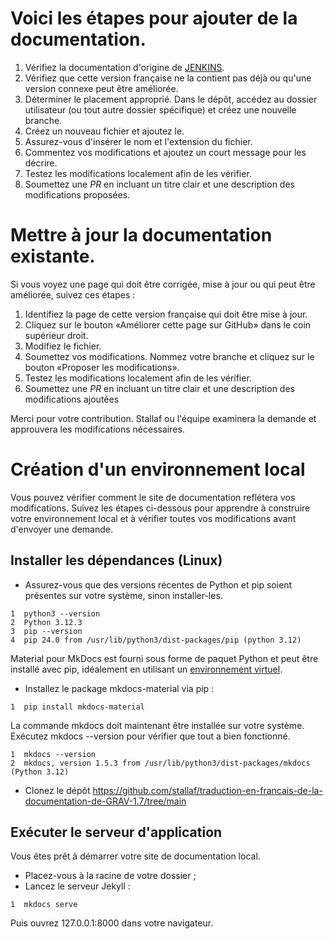 # Voici les étapes pour ajouter de la documentation. 

1. Vérifiez la documentation d'origine de [JENKINS](https://www.jenkins.io/doc/).
2. Vérifiez que cette version française ne la contient pas déjà ou qu'une version connexe peut être améliorée. 
2. Déterminer le placement approprié. Dans le dépôt, accédez au dossier utilisateur (ou tout autre dossier spécifique) et créez une nouvelle branche. 
3. Créez un nouveau fichier et ajoutez le.
4. Assurez-vous d'insérer le nom et l'extension du fichier. 
5. Commentez vos modifications et ajoutez un court message pour les décrire.
7. Testez les modifications localement afin de les vérifier. 
8. Soumettez une _PR_ en incluant un titre clair et une description des modifications proposées.


# Mettre à jour la documentation existante.

Si vous voyez une page qui doit être corrigée, mise à jour ou qui peut être améliorée, suivez ces étapes :

1. Identifiez la page de cette version française qui doit être mise à jour. 
2. Cliquez sur le bouton «Améliorer cette page sur GitHub» dans le coin supérieur droit. 
3. Modifiez le fichier.
4. Soumettez vos modifications. Nommez votre branche et cliquez sur le bouton «Proposer les modifications». 
5. Testez les modifications localement afin de les vérifier.
6. Soumettez une _PR_ en incluant un titre clair et une description des modifications ajoutées

Merci pour votre contribution. Stallaf ou l'équipe examinera la demande et approuvera les modifications nécessaires.

# Création d'un environnement local 

Vous pouvez vérifier comment le site de documentation reflétera vos modifications. Suivez les étapes ci-dessous pour apprendre à construire votre environnement local et à vérifier toutes vos modifications avant d'envoyer une demande.

## Installer les dépendances (Linux)

* Assurez-vous que des versions récentes de Python et pip soient présentes sur votre système,
sinon installer-les.

```console
1  python3 --version
2  Python 3.12.3
3  pip --version
4  pip 24.0 from /usr/lib/python3/dist-packages/pip (python 3.12)
```

Material pour MkDocs est fourni sous forme de paquet Python et peut être installé avec pip, 
idéalement en utilisant un [environnement virtuel](https://realpython.com/what-is-pip/#using-pip-in-a-python-virtual-environment).

* Installez le package mkdocs-material via pip :

```console
1  pip install mkdocs-material
```

La commande mkdocs doit maintenant être installée sur votre système. 
Exécutez mkdocs --version pour vérifier que tout a bien fonctionné.

```console
1  mkdocs --version
2  mkdocs, version 1.5.3 from /usr/lib/python3/dist-packages/mkdocs (Python 3.12)
```

* Clonez le dépôt https://github.com/stallaf/traduction-en-francais-de-la-documentation-de-GRAV-1.7/tree/main


## Exécuter le serveur d'application

Vous êtes prêt à démarrer votre site de documentation local.

* Placez-vous à la racine de votre dossier ;
* Lancez le serveur Jekyll :

```console
1  mkdocs serve
```

Puis ouvrez 127.0.0.1:8000 dans votre navigateur.

